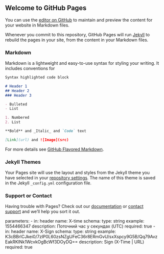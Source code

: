 ## Welcome to GitHub Pages

You can use the [editor on GitHub](https://github.com/witchinthesky/witchinthesky.github.io/edit/origin/index.md) to maintain and preview the content for your website in Markdown files.

Whenever you commit to this repository, GitHub Pages will run [Jekyll](https://jekyllrb.com/) to rebuild the pages in your site, from the content in your Markdown files.

### Markdown

Markdown is a lightweight and easy-to-use syntax for styling your writing. It includes conventions for

```markdown
Syntax highlighted code block

# Header 1
## Header 2
### Header 3

- Bulleted
- List

1. Numbered
2. List

**Bold** and _Italic_ and `Code` text

[Link](url) and ![Image](src)
```

For more details see [GitHub Flavored Markdown](https://guides.github.com/features/mastering-markdown/).

### Jekyll Themes

Your Pages site will use the layout and styles from the Jekyll theme you have selected in your [repository settings](https://github.com/witchinthesky/witchinthesky.github.io/settings/pages). The name of this theme is saved in the Jekyll `_config.yml` configuration file.

### Support or Contact

Having trouble with Pages? Check out our [documentation](https://docs.github.com/categories/github-pages-basics/) or [contact support](https://support.github.com/contact) and we’ll help you sort it out.



parameters: 
        - in: header
        name: X-time 
        schema:
          type: string
          example: 1554466347
          description: Поточний час у секундах (UTC)
        required: true
        - in: header
        name: X-Sign
        schema:
          type: string
          example: K3cBBrlCJkei0/7zlP0L60zsNZgUFeC36r8ERmGvU/sxXspcy9G5B/Qq79AvzEakRKlNk1WcvkOgBcWf3DOyDQ==
          description: Sign (X-Time | URL)
        required: true